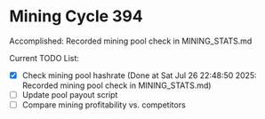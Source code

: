 # Mining Cycle 394

Accomplished: Recorded mining pool check in MINING_STATS.md

Current TODO List:

- [x] Check mining pool hashrate  (Done at Sat Jul 26 22:48:50 2025: Recorded mining pool check in MINING_STATS.md)
- [ ] Update pool payout script
- [ ] Compare mining profitability vs. competitors